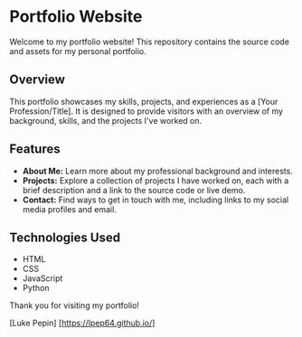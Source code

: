 # Portfolio Website

Welcome to my portfolio website! This repository contains the source code and assets for my personal portfolio.

## Overview

This portfolio showcases my skills, projects, and experiences as a [Your Profession/Title]. It is designed to provide visitors with an overview of my background, skills, and the projects I've worked on.

## Features

- **About Me:** Learn more about my professional background and interests.
- **Projects:** Explore a collection of projects I have worked on, each with a brief description and a link to the source code or live demo.
- **Contact:** Find ways to get in touch with me, including links to my social media profiles and email.

## Technologies Used

- HTML
- CSS
- JavaScript
- Python


Thank you for visiting my portfolio!

[Luke Pepin]
[https://lpep64.github.io/]

